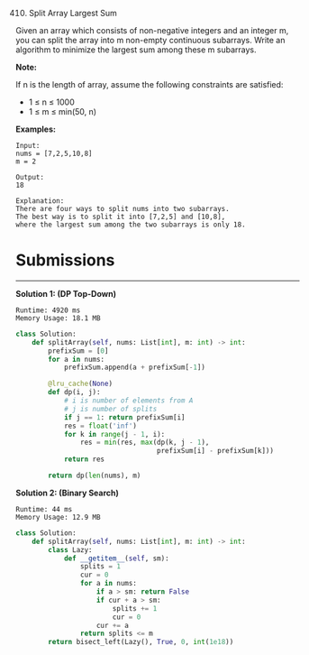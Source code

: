 410. Split Array Largest Sum

Given an array which consists of non-negative integers and an integer m, you can split the array into m non-empty continuous subarrays. Write an algorithm to minimize the largest sum among these m subarrays.

**Note:**

If n is the length of array, assume the following constraints are satisfied:
* 1 ≤ n ≤ 1000
* 1 ≤ m ≤ min(50, n)

**Examples:**
```
Input:
nums = [7,2,5,10,8]
m = 2

Output:
18

Explanation:
There are four ways to split nums into two subarrays.
The best way is to split it into [7,2,5] and [10,8],
where the largest sum among the two subarrays is only 18.
```

# Submissions
---
**Solution 1: (DP Top-Down)**
```
Runtime: 4920 ms
Memory Usage: 18.1 MB
```
```python
class Solution:
    def splitArray(self, nums: List[int], m: int) -> int:
        prefixSum = [0]
        for a in nums:
            prefixSum.append(a + prefixSum[-1])

        @lru_cache(None)
        def dp(i, j):
            # i is number of elements from A
            # j is number of splits
            if j == 1: return prefixSum[i]
            res = float('inf')
            for k in range(j - 1, i):
                res = min(res, max(dp(k, j - 1),
                                   prefixSum[i] - prefixSum[k]))
            return res

        return dp(len(nums), m)
```

**Solution 2: (Binary Search)**
```
Runtime: 44 ms
Memory Usage: 12.9 MB
```
```python
class Solution:
    def splitArray(self, nums: List[int], m: int) -> int:
        class Lazy:
            def __getitem__(self, sm):
                splits = 1
                cur = 0
                for a in nums:
                    if a > sm: return False
                    if cur + a > sm:
                        splits += 1
                        cur = 0
                    cur += a
                return splits <= m
        return bisect_left(Lazy(), True, 0, int(1e18))
```